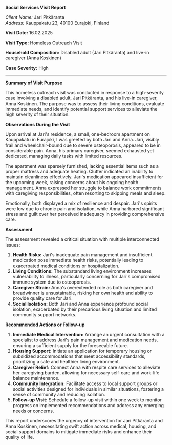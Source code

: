 **Social Services Visit Report**

*Client Name:* Jari Pitkäranta  
*Address:* Kauppakatu 23, 40100 Eurajoki, Finland

**Visit Date:** 16.02.2025

**Visit Type:** Homeless Outreach Visit

**Household Composition:** Disabled adult (Jari Pitkäranta) and live-in caregiver (Anna Koskinen)

**Case Severity:** High

---

**Summary of Visit Purpose**

This homeless outreach visit was conducted in response to a high-severity case involving a disabled adult, Jari Pitkäranta, and his live-in caregiver, Anna Koskinen. The purpose was to assess their living conditions, evaluate immediate needs, and identify potential support services to alleviate the high severity of their situation.

**Observations During the Visit**

Upon arrival at Jari's residence, a small, one-bedroom apartment on Kauppakatu in Eurajoki, I was greeted by both Jari and Anna. Jari, visibly frail and wheelchair-bound due to severe osteoporosis, appeared to be in considerable pain. Anna, his primary caregiver, seemed exhausted yet dedicated, managing daily tasks with limited resources.

The apartment was sparsely furnished, lacking essential items such as a proper mattress and adequate heating. Clutter indicated an inability to maintain cleanliness effectively. Jari's medication appeared insufficient for the upcoming week, raising concerns about his ongoing health management. Anna expressed her struggle to balance work commitments with caregiving responsibilities, often resorting to skipping meals and sleep.

Emotionally, both displayed a mix of resilience and despair. Jari's spirits were low due to chronic pain and isolation, while Anna harbored significant stress and guilt over her perceived inadequacy in providing comprehensive care.

**Assessment**

The assessment revealed a critical situation with multiple interconnected issues:

1. **Health Risks:** Jari's inadequate pain management and insufficient medication pose immediate health risks, potentially leading to exacerbated medical conditions or hospitalization.
2. **Living Conditions:** The substandard living environment increases vulnerability to illness, particularly concerning for Jari's compromised immune system due to osteoporosis.
3. **Caregiver Strain:** Anna's overextended role as both caregiver and breadwinner is unsustainable, risking her own health and ability to provide quality care for Jari.
4. **Social Isolation:** Both Jari and Anna experience profound social isolation, exacerbated by their precarious living situation and limited community support networks.

**Recommended Actions or Follow-up**

1. **Immediate Medical Intervention:** Arrange an urgent consultation with a specialist to address Jari's pain management and medication needs, ensuring a sufficient supply for the foreseeable future.
2. **Housing Support:** Initiate an application for temporary housing or subsidized accommodations that meet accessibility standards, prioritizing a safe and healthier living environment.
3. **Caregiver Relief:** Connect Anna with respite care services to alleviate her caregiving burden, allowing for necessary self-care and work-life balance maintenance.
4. **Community Integration:** Facilitate access to local support groups or social activities designed for individuals in similar situations, fostering a sense of community and reducing isolation.
5. **Follow-up Visit:** Schedule a follow-up visit within one week to monitor progress on implemented recommendations and address any emerging needs or concerns.

This report underscores the urgency of intervention for Jari Pitkäranta and Anna Koskinen, necessitating swift action across medical, housing, and social support domains to mitigate immediate risks and enhance their quality of life.